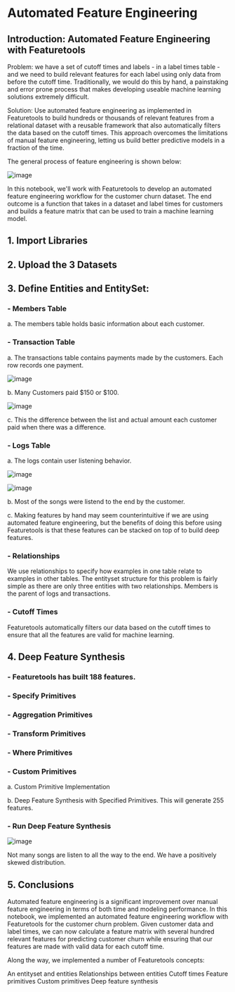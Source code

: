 # Automated Feature Engineering

## Introduction: Automated Feature Engineering with Featuretools

Problem: we have a set of cutoff times and labels - in a label times table - and we need to build relevant features for each label using only data from before the cutoff time. Traditionally, we would do this by hand, a painstaking and error prone process that makes developing useable machine learning solutions extremely difficult.

Solution: Use automated feature engineering as implemented in Featuretools to build hundreds or thousands of relevant features from a relational dataset with a reusable framework that also automatically filters the data based on the cutoff times. This approach overcomes the limitations of manual feature engineering, letting us build better predictive models in a fraction of the time.

The general process of feature engineering is shown below:

![image](https://user-images.githubusercontent.com/86930309/230740271-ad0902e2-094b-4d4f-844c-089b737f93e4.png)

In this notebook, we'll work with Featuretools to develop an automated feature engineering workflow for the customer churn dataset. The end outcome is a function that takes in a dataset and label times for customers and builds a feature matrix that can be used to train a machine learning model.

## 1. Import Libraries

## 2. Upload the 3 Datasets

## 3. Define Entities and EntitySet:

### - Members Table

a. The members table holds basic information about each customer.

### - Transaction Table 

a. The transactions table contains payments made by the customers. Each row records one payment.

![image](https://user-images.githubusercontent.com/86930309/230740641-299efdf8-81cd-42f9-8ff1-de01820e499b.png)

b. Many Customers paid $150 or $100.

![image](https://user-images.githubusercontent.com/86930309/230740705-c6fbbd42-7d3a-40af-a240-6981eaf280f6.png)

c. This the difference between the list and actual amount each customer paid when there was a difference.

### - Logs Table

a. The logs contain user listening behavior.

![image](https://user-images.githubusercontent.com/86930309/230740915-7aad4cc6-9167-4d4b-9bf8-8b0404961003.png)


![image](https://user-images.githubusercontent.com/86930309/230740962-f6c0b0ae-910c-4b2a-9ef2-7f391f2eb414.png)
 
b. Most of the songs were listend to the end by the customer.
 
c. Making features by hand may seem counterintuitive if we are using automated feature engineering, but the benefits of doing this before using Featuretools is that these features can be stacked on top of to build deep features.

### - Relationships

We use relationships to specify how examples in one table relate to examples in other tables. The entityset structure for this problem is fairly simple as there are only three entities with two relationships. Members is the parent of logs and transactions.

### - Cutoff Times

Featuretools automatically filters our data based on the cutoff times to ensure that all the features are valid for machine learning.

## 4. Deep Feature Synthesis

### - Featuretools has built 188 features.

### - Specify Primitives

### - Aggregation Primitives

### - Transform Primitives

### - Where Primitives

### - Custom Primitives

a. Custom Primitive Implementation

b. Deep Feature Synthesis with Specified Primitives. This will generate 255 features.

### - Run Deep Feature Synthesis

![image](https://user-images.githubusercontent.com/86930309/230742695-c266f486-0ada-4d4a-a7c3-b7b52f37c794.png)

Not many songs are listen to all the way to the end. We have a positively skewed distribution.

## 5. Conclusions

Automated feature engineering is a significant improvement over manual feature engineering in terms of both time and modeling performance. In this notebook, we implemented an automated feature engineering workflow with Featuretools for the customer churn problem. Given customer data and label times, we can now calculate a feature matrix with several hundred relevant features for predicting customer churn while ensuring that our features are made with valid data for each cutoff time.

Along the way, we implemented a number of Featuretools concepts:

An entityset and entities
Relationships between entities
Cutoff times
Feature primitives
Custom primitives
Deep feature synthesis

